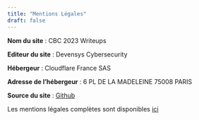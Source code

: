 ```yaml
---
title: "Mentions Légales"
draft: false
---
```


**Nom du site** : CBC 2023 Writeups

**Editeur du site** : Devensys Cybersecurity

**Hébergeur** : Cloudflare France SAS

**Adresse de l’hébergeur** : 6 PL DE LA MADELEINE 75008 PARIS

**Source du site** : [Github](https://github.com/devensyscybersecurity/writeups_cbc_2023)

Les mentions légales complètes sont disponibles [ici](https://www.devensys.com/legal)
